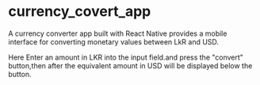 # currency_covert_app
A currency converter app built with React Native provides a mobile interface for converting monetary values between LkR and USD.

Here Enter an amount  in LKR into the input field.and press the "convert" button,then after the equivalent amount in USD will be displayed below the button.
